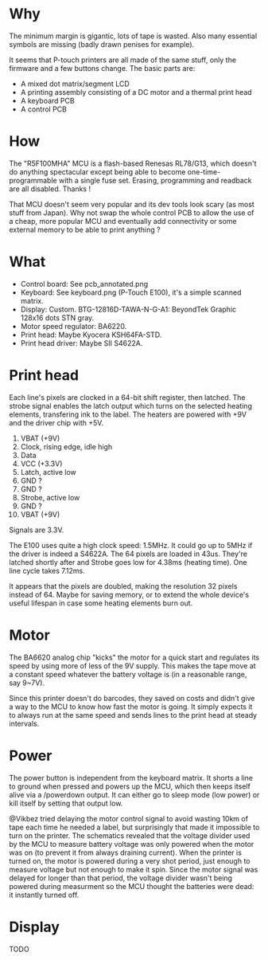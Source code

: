 # Why

The minimum margin is gigantic, lots of tape is wasted. Also many essential symbols are missing (badly drawn penises for example).

It seems that P-touch printers are all made of the same stuff, only the firmware and a few buttons change. The basic parts are:

* A mixed dot matrix/segment LCD
* A printing assembly consisting of a DC motor and a thermal print head
* A keyboard PCB
* A control PCB

# How

The "R5F100MHA" MCU is a flash-based Renesas RL78/G13, which doesn't do anything spectacular except being able to become one-time-programmable with a single fuse set. Erasing, programming and readback are all disabled. Thanks !

That MCU doesn't seem very popular and its dev tools look scary (as most stuff from Japan). Why not swap the whole control PCB to allow the use of a cheap, more popular MCU and eventually add connectivity or some external memory to be able to print anything ?

# What

* Control board: See pcb_annotated.png
* Keyboard: See keyboard.png (P-Touch E100), it's a simple scanned matrix.
* Display: Custom. BTG-12816D-TAWA-N-G-A1: BeyondTek Graphic 128x16 dots STN gray.
* Motor speed regulator: BA6220.
* Print head: Maybe Kyocera KSH64FA-STD.
* Print head driver: Maybe SII S4622A.

# Print head

Each line's pixels are clocked in a 64-bit shift register, then latched. The strobe signal enables the latch output which turns on the selected heating elements, transfering ink to the label. The heaters are powered with +9V and the driver chip with +5V.

1. VBAT (+9V)
2. Clock, rising edge, idle high
3. Data
4. VCC (+3.3V)
5. Latch, active low
6. GND ?
7. GND ?
8. Strobe, active low
9. GND ?
10. VBAT (+9V)

Signals are 3.3V.

The E100 uses quite a high clock speed: 1.5MHz. It could go up to 5MHz if the driver is indeed a S4622A. The 64 pixels are loaded in 43us. They're latched shortly after and Strobe goes low for 4.38ms (heating time). One line cycle takes 7.12ms.

It appears that the pixels are doubled, making the resolution 32 pixels instead of 64. Maybe for saving memory, or to extend the whole device's useful lifespan in case some heating elements burn out.

# Motor

The BA6620 analog chip "kicks" the motor for a quick start and regulates its speed by using more of less of the 9V supply. This makes the tape move at a constant speed whatever the battery voltage is (in a reasonable range, say 9~7V).

Since this printer doesn't do barcodes, they saved on costs and didn't give a way to the MCU to know how fast the motor is going. It simply expects it to always run at the same speed and sends lines to the print head at steady intervals.

# Power

The power button is independent from the keyboard matrix. It shorts a line to ground when pressed and powers up the MCU, which then keeps itself alive via a /powerdown output. It can either go to sleep mode (low power) or kill itself by setting that output low.

@Vikbez tried delaying the motor control signal to avoid wasting 10km of tape each time he needed a label, but surprisingly that made it impossible to turn on the printer. The schematics revealed that the voltage divider used by the MCU to measure battery voltage was only powered when the motor was on (to prevent it from always draining current). When the printer is turned on, the motor is powered during a very shot period, just enough to measure voltage but not enough to make it spin. Since the motor signal was delayed for longer than that period, the voltage divider wasn't being powered during measurment so the MCU thought the batteries were dead: it instantly turned off.

# Display

TODO
